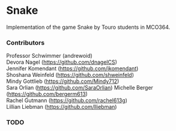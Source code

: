 # Snake
Implementation of the game Snake by Touro students in MCO364.

### Contributors

Professor Schwimmer (andrewoid)   
Devora Nagel (https://github.com/dnagelCS)  
Jennifer Komendant (https://github.com/jkomendant)  
Shoshana Weinfeld (https://github.com/shweinfeld)    
Mindy Gottlieb (https://github.com/Mindy712)  
Sara Orlian (https://github.com/SaraOrlian)
Michelle Berger (https://github.com/bergerm613)  
Rachel Gutmann (https://github.com/rachel613g)   
Lillian Liebman (https://github.com/lliebman)

### TODO
